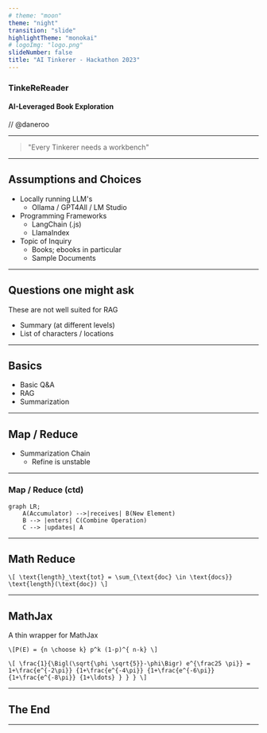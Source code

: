 ```yaml
---
# theme: "moon"
theme: "night"
transition: "slide"
highlightTheme: "monokai"
# logoImg: "logo.png"
slideNumber: false
title: "AI Tinkerer - Hackathon 2023"
---
```


### TinkeReReader

#### AI-Leveraged Book Exploration

// @daneroo

---

> "Every Tinkerer needs a workbench"

---

## Assumptions and Choices

- Locally running LLM's
  - Ollama / GPT4All / LM Studio
- Programming Frameworks
  - LangChain (.js)
  - LlamaIndex
- Topic of Inquiry
  - Books; ebooks in particular
  - Sample Documents

---

## Questions one might ask

These are not well suited for RAG

- Summary (at different levels)
- List of characters / locations

---

## Basics

- Basic Q&A
- RAG
- Summarization

---

## Map / Reduce

- Summarization Chain
  - Refine is unstable

---

<!-- .slide: data-background="#dddddd" -->

### Map / Reduce (ctd)

```mermaid
graph LR;
    A(Accumulator) -->|receives| B(New Element)
    B --> |enters| C(Combine Operation)
    C --> |updates| A
```

---

## Math Reduce

`\[
\text{length}_\text{tot} = \sum_{\text{doc} \in \text{docs}} \text{length}(\text{doc})
\]`

---

## MathJax

A thin wrapper for MathJax

`\[P(E) = {n \choose k} p^k (1-p)^{ n-k} \]`

`\[ \frac{1}{\Bigl(\sqrt{\phi \sqrt{5}}-\phi\Bigr) e^{\frac25 \pi}} = 1+\frac{e^{-2\pi}} {1+\frac{e^{-4\pi}} {1+\frac{e^{-6\pi}} {1+\frac{e^{-8\pi}} {1+\ldots} } } } \]`

---

## The End

---
